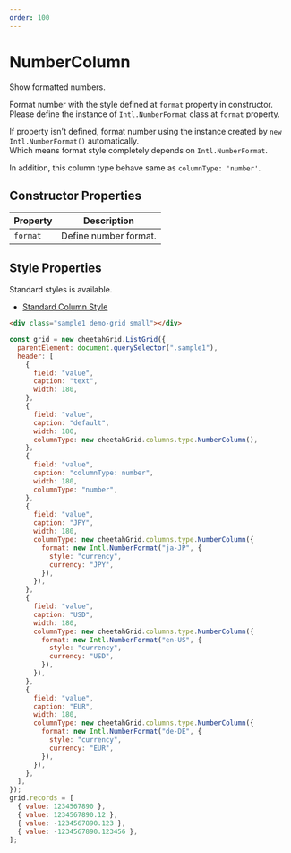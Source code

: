 ```yaml
---
order: 100
---
```


# NumberColumn

Show formatted numbers.

Format number with the style defined at `format` property in constructor.  
Please define the instance of `Intl.NumberFormat` class at `format` property.

If property isn't defined, format number using the instance created by `new Intl.NumberFormat()` automatically.  
Which means format style completely depends on `Intl.NumberFormat`.

In addition, this column type behave same as `columnType: 'number'`.

## Constructor Properties

| Property | Description           |
| -------- | --------------------- |
| `format` | Define number format. |

## Style Properties

Standard styles is available.

- [Standard Column Style](../column_styles/README.md)

<code-preview>

```html
<div class="sample1 demo-grid small"></div>
```

```js
const grid = new cheetahGrid.ListGrid({
  parentElement: document.querySelector(".sample1"),
  header: [
    {
      field: "value",
      caption: "text",
      width: 180,
    },
    {
      field: "value",
      caption: "default",
      width: 180,
      columnType: new cheetahGrid.columns.type.NumberColumn(),
    },
    {
      field: "value",
      caption: "columnType: number",
      width: 180,
      columnType: "number",
    },
    {
      field: "value",
      caption: "JPY",
      width: 180,
      columnType: new cheetahGrid.columns.type.NumberColumn({
        format: new Intl.NumberFormat("ja-JP", {
          style: "currency",
          currency: "JPY",
        }),
      }),
    },
    {
      field: "value",
      caption: "USD",
      width: 180,
      columnType: new cheetahGrid.columns.type.NumberColumn({
        format: new Intl.NumberFormat("en-US", {
          style: "currency",
          currency: "USD",
        }),
      }),
    },
    {
      field: "value",
      caption: "EUR",
      width: 180,
      columnType: new cheetahGrid.columns.type.NumberColumn({
        format: new Intl.NumberFormat("de-DE", {
          style: "currency",
          currency: "EUR",
        }),
      }),
    },
  ],
});
grid.records = [
  { value: 1234567890 },
  { value: 1234567890.12 },
  { value: -1234567890.123 },
  { value: -1234567890.123456 },
];
```

</code-preview>
